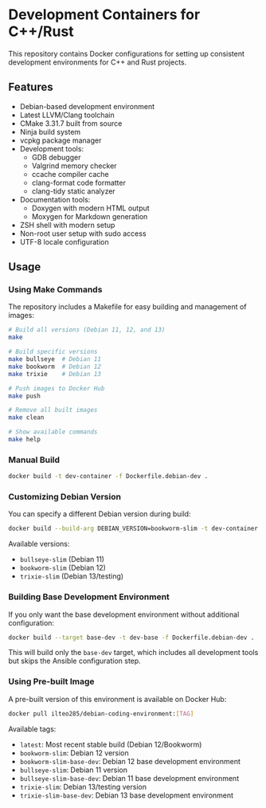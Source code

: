 # Development Containers for C++/Rust

This repository contains Docker configurations for setting up consistent development environments for C++ and Rust projects.

## Features

- Debian-based development environment
- Latest LLVM/Clang toolchain
- CMake 3.31.7 built from source
- Ninja build system
- vcpkg package manager
- Development tools:
  - GDB debugger
  - Valgrind memory checker
  - ccache compiler cache
  - clang-format code formatter
  - clang-tidy static analyzer
- Documentation tools:
  - Doxygen with modern HTML output
  - Moxygen for Markdown generation
- ZSH shell with modern setup
- Non-root user setup with sudo access
- UTF-8 locale configuration

## Usage

### Using Make Commands

The repository includes a Makefile for easy building and management of images:

```bash
# Build all versions (Debian 11, 12, and 13)
make

# Build specific versions
make bullseye  # Debian 11
make bookworm  # Debian 12
make trixie    # Debian 13

# Push images to Docker Hub
make push

# Remove all built images
make clean

# Show available commands
make help
```

### Manual Build

```bash
docker build -t dev-container -f Dockerfile.debian-dev .
```

### Customizing Debian Version

You can specify a different Debian version during build:

```bash
docker build --build-arg DEBIAN_VERSION=bookworm-slim -t dev-container -f Dockerfile.debian-dev .
```

Available versions:
- `bullseye-slim` (Debian 11)
- `bookworm-slim` (Debian 12)
- `trixie-slim` (Debian 13/testing)

### Building Base Development Environment

If you only want the base development environment without additional configuration:

```bash
docker build --target base-dev -t dev-base -f Dockerfile.debian-dev .
```

This will build only the `base-dev` target, which includes all development tools but skips the Ansible configuration step.

### Using Pre-built Image

A pre-built version of this environment is available on Docker Hub:

```bash
docker pull ilteo285/debian-coding-environment:[TAG]
```

Available tags:
- `latest`: Most recent stable build (Debian 12/Bookworm)
- `bookworm-slim`: Debian 12 version
- `bookworm-slim-base-dev`: Debian 12 base development environment
- `bullseye-slim`: Debian 11 version
- `bullseye-slim-base-dev`: Debian 11 base development environment
- `trixie-slim`: Debian 13/testing version
- `trixie-slim-base-dev`: Debian 13 base development environment
